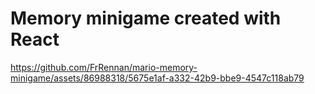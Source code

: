 # Memory minigame created with React

https://github.com/FrRennan/mario-memory-minigame/assets/86988318/5675e1af-a332-42b9-bbe9-4547c118ab79

